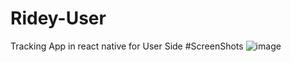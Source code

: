 # Ridey-User
Tracking App in react native for User Side
#ScreenShots
![image](https://postimg.cc/Js3yx4mK)
